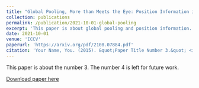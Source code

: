 ```yaml
---
title: "Global Pooling, More than Meets the Eye: Position Information is Encoded Channel-Wise in CNNs. 2"
collection: publications
permalink: /publication/2021-10-01-global-pooling
excerpt: 'This paper is about global pooling and position information.'
date: 2021-10-01
venue: 'ICCV'
paperurl: 'https://arxiv.org/pdf/2108.07884.pdf'
citation: 'Your Name, You. (2015). &quot;Paper Title Number 3.&quot; <i>Journal 1</i>. 1(3).'
---
```

This paper is about the number 3. The number 4 is left for future work.

[Download paper here](https://arxiv.org/pdf/2108.07884.pdf)
